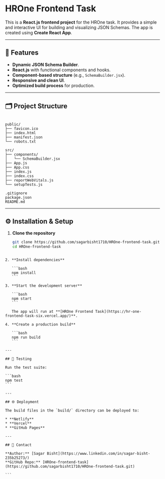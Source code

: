 # HROne Frontend Task

This is a **React.js frontend project** for the HROne task. It provides a simple and interactive UI for building and visualizing JSON Schemas. The app is created using **Create React App**.

---

## 🚀 Features
- **Dynamic JSON Schema Builder**.
- **React.js** with functional components and hooks.
- **Component-based structure** (e.g., `SchemaBuilder.jsx`).
- **Responsive and clean UI**.
- **Optimized build process** for production.

---

## 🗂 Project Structure
```

public/
├── favicon.ico
├── index.html
├── manifest.json
└── robots.txt

src/
├── components/
│   └── SchemaBuilder.jsx
├── App.js
├── App.css
├── index.js
├── index.css
├── reportWebVitals.js
└── setupTests.js

.gitignore
package.json
README.md

````

---

## ⚙️ Installation & Setup

1. **Clone the repository**
   ```bash
   git clone https://github.com/sagarbisht1710/HROne-frontend-task.git
   cd HROne-frontend-task
````

2. **Install dependencies**

   ```bash
   npm install
   ```

3. **Start the development server**

   ```bash
   npm start
   ```

   The app will run at **[HROne Frontend Task](https://hr-one-frontend-task-six.vercel.app/)**.

4. **Create a production build**

   ```bash
   npm run build
   ```

---

## 🧪 Testing

Run the test suite:

```bash
npm test
```

---

## 🌐 Deployment

The build files in the `build/` directory can be deployed to:

* **Netlify**
* **Vercel**
* **GitHub Pages**

---

## 📧 Contact

**Author:** [Sagar Bisht](https://www.linkedin.com/in/sagar-bisht-235b25273/)
**GitHub Repo:** [HROne-frontend-task](https://github.com/sagarbisht1710/HROne-frontend-task.git)

```
